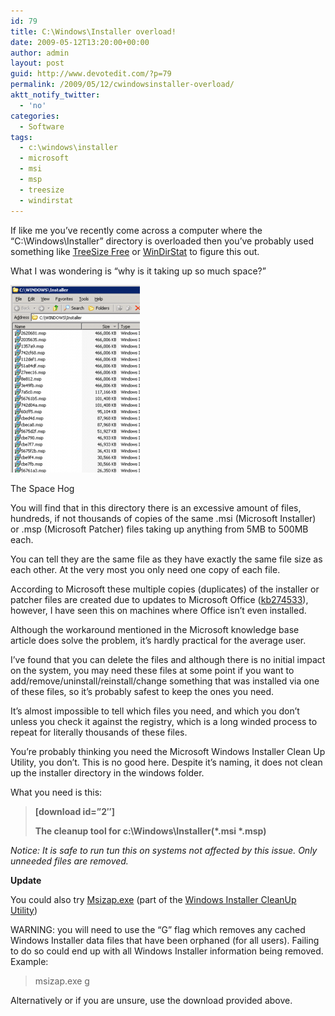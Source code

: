 ```yaml
---
id: 79
title: C:\Windows\Installer overload!
date: 2009-05-12T13:20:00+00:00
author: admin
layout: post
guid: http://www.devotedit.com/?p=79
permalink: /2009/05/12/cwindowsinstaller-overload/
aktt_notify_twitter:
  - 'no'
categories:
  - Software
tags:
  - c:\windows\installer
  - microsoft
  - msi
  - msp
  - treesize
  - windirstat
---
```

If like me you&#8217;ve recently come across a computer where the &#8220;C:\Windows\Installer&#8221; directory is overloaded then you&#8217;ve probably used something like [TreeSize Free](http://www.jam-software.com/freeware/index.shtml) or [WinDirStat](http://windirstat.info/) to figure this out.

What I was wondering is &#8220;why is it taking up so much space?&#8221;<!--more-->

<div id="attachment_85" style="width: 217px" class="wp-caption alignleft">
  <a href="/upload/2009/05/windows-installer.png"><img class="size-medium wp-image-85" title="C:\WINDOWS\Installer" src="/upload/2009/05/windows-installer-207x300.png" alt="C:\WINDOWS\Installer" width="207" height="300" /></a>
  
  <p class="wp-caption-text">
    The Space Hog
  </p>
</div>

You will find that in this directory there is an excessive amount of files, hundreds, if not thousands of copies of the same .msi (Microsoft Installer) or .msp (Microsoft Patcher) files taking up anything from 5MB to 500MB each.

You can tell they are the same file as they have exactly the same file size as each other. At the very most you only need one copy of each file.

According to Microsoft these multiple copies (duplicates) of the installer or patcher files are created due to updates to Microsoft Office ([kb274533](http://support.microsoft.com/kb/274533/en-us)), however, I have seen this on machines where Office isn&#8217;t even installed.

Although the workaround mentioned in the Microsoft knowledge base article does solve the problem, it&#8217;s hardly practical for the average user.

I&#8217;ve found that you can delete the files and although there is no initial impact on the system, you may need these files at some point if you want to add/remove/uninstall/reinstall/change something that was installed via one of these files, so it&#8217;s probably safest to keep the ones you need.

It&#8217;s almost impossible to tell which files you need, and which you don&#8217;t unless you check it against the registry, which is a long winded process to repeat for literally thousands of these files.

You&#8217;re probably thinking you need the Microsoft Windows Installer Clean Up Utility, you don&#8217;t. This is no good here. Despite it&#8217;s naming, it does not clean up the installer directory in the windows folder.

What you need is this:

>  **[download id=&#8221;2&#8243;]**
> 
> **The cleanup tool for c:\Windows\Installer\(\*.msi \*.msp)**

_Notice: It is safe to run tun this on systems not affected by this issue. Only unneeded files are removed._

**Update**

You could also try [Msizap.exe](http://msdn.microsoft.com/en-us/library/aa370523.aspx) (part of the [Windows Installer CleanUp Utility](http://support.microsoft.com/kb/290301))

WARNING: you will need to use the &#8220;G&#8221; flag which removes any cached Windows Installer data files that have been orphaned (for all users). Failing to do so could end up with all Windows Installer information being removed. Example:

> msizap.exe g

Alternatively or if you are unsure, use the download provided above.